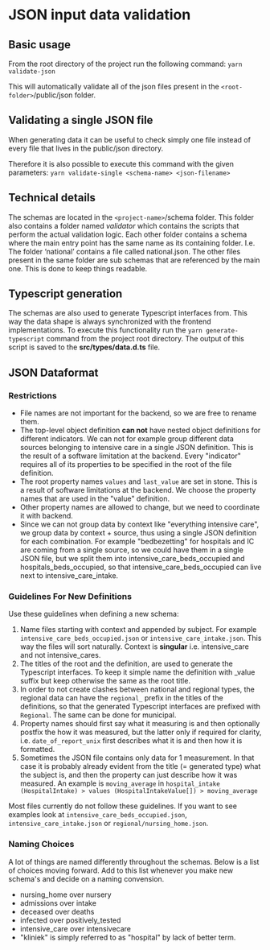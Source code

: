 # JSON input data validation

## Basic usage

From the root directory of the project run the following command: `yarn validate-json`

This will automatically validate all of the json files present in the
`<root-folder>`/public/json folder.

## Validating a single JSON file

When generating data it can be useful to check simply one file instead of every
file that lives in the public/json directory.

Therefore it is also possible to execute this command with the given parameters:
`yarn validate-single <schema-name> <json-filename>`

## Technical details

The schemas are located in the `<project-name>`/schema folder. This folder also
contains a folder named _validator_ which contains the scripts that perform the
actual validation logic. Each other folder contains a schema where the main
entry point has the same name as its containing folder. I.e. The folder
‘national’ contains a file called national.json. The other files present in the
same folder are sub schemas that are referenced by the main one. This is done to
keep things readable.

## Typescript generation

The schemas are also used to generate Typescript interfaces from. This way the
data shape is always synchronized with the frontend implementations. To execute
this functionality run the `yarn generate-typescript` command from the project
root directory. The output of this script is saved to the
**src/types/data.d.ts** file.

## JSON Dataformat

### Restrictions

- File names are not important for the backend, so we are free to rename them.
- The top-level object definition **can not** have nested object definitions for
  different indicators. We can not for example group different data sources
  belonging to intensive care in a single JSON definition. This is the result of
  a software limitation at the backend. Every "indicator" requires all of its
  properties to be specified in the root of the file definition.
- The root property names `values` and `last_value` are set in stone. This is a
  result of software limitations at the backend. We choose the property names
  that are used in the "value" definition.
- Other property names are allowed to change, but we need to coordinate it with
  backend.
- Since we can not group data by context like "everything intensive care", we
  group data by context + source, thus using a single JSON definition for each
  combination. For example "bedbezetting" for hospitals and IC are coming from a
  single source, so we could have them in a single JSON file, but we split them
  into intensive_care_beds_occupied and hospitals_beds_occupied, so that
  intensive_care_beds_occupied can live next to intensive_care_intake.

### Guidelines For New Definitions

Use these guidelines when defining a new schema:

1. Name files starting with context and appended by subject. For example
   `intensive_care_beds_occupied.json` or `intensive_care_intake.json`. This way
   the files will sort naturally. Context is **singular** i.e. intensive_care
   and not intensive_cares.
2. The titles of the root and the definition, are used to generate the
   Typescript interfaces. To keep it simple name the definition with \_value
   suffix but keep otherwise the same as the root title.
3. In order to not create clashes between national and regional types, the
   regional data can have the `regional_` prefix in the titles of the
   definitions, so that the generated Typescript interfaces are prefixed
   with `Regional`. The same can be done for municipal.
4. Property names should first say what it measuring is and then optionally postfix
   the how it was measured, but the latter only if required for clarity, i.e.
   `date_of_report_unix` first describes what it is and then how it is
   formatted.
5. Sometimes the JSON file contains only data for 1 measurement. In that case it is
   probably already evident from the title (= generated type) what the subject is, and
   then the property can just describe how it was measured. An example is
   `moving_average` in `hospital_intake (HospitalIntake) > values (HospitalIntakeValue[]) > moving_average`

Most files currently do not follow these guidelines. If you want to see examples
look at `intensive_care_beds_occupied.json`, `intensive_care_intake.json` or
`regional/nursing_home.json`.

### Naming Choices

A lot of things are named differently throughout the schemas. Below is a list of
choices moving forward. Add to this list whenever you make new schema's and
decide on a naming convension.

- nursing_home over nursery
- admissions over intake
- deceased over deaths
- infected over positively_tested
- intensive_care over intensivecare
- "kliniek" is simply referred to as "hospital" by lack of better term.
